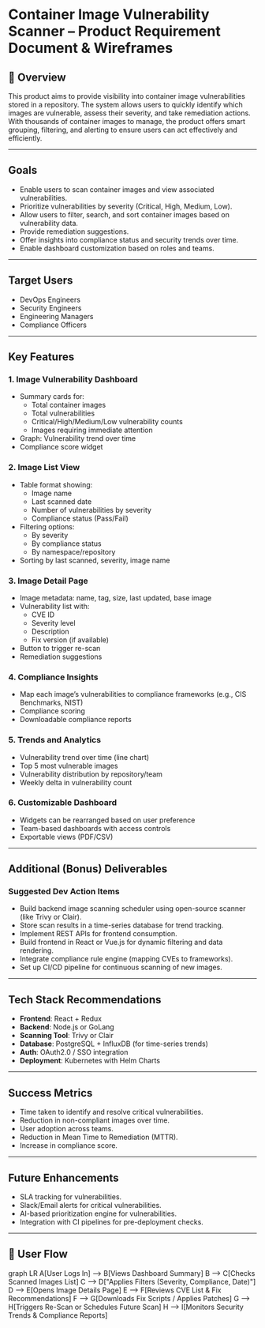  # Container Image Vulnerability Scanner – Product Requirement Document & Wireframes


## 🚀 Overview

 This product aims to provide visibility into container image vulnerabilities stored in a repository. The system allows users to quickly identify which images are vulnerable, assess their severity, and take remediation actions.
With thousands of container images to manage, the product offers smart grouping, filtering, and alerting to ensure users can act effectively and efficiently.


---
## Goals

- Enable users to scan container images and view associated vulnerabilities.
- Prioritize vulnerabilities by severity (Critical, High, Medium, Low).
- Allow users to filter, search, and sort container images based on vulnerability data.
- Provide remediation suggestions.
- Offer insights into compliance status and security trends over time.
- Enable dashboard customization based on roles and teams.

---

## Target Users

- DevOps Engineers
- Security Engineers
- Engineering Managers
- Compliance Officers

---
## Key Features

### 1. Image Vulnerability Dashboard

- Summary cards for:
  - Total container images
  - Total vulnerabilities
  - Critical/High/Medium/Low vulnerability counts
  - Images requiring immediate attention
- Graph: Vulnerability trend over time
- Compliance score widget

### 2. Image List View

- Table format showing:
  - Image name
  - Last scanned date
  - Number of vulnerabilities by severity
  - Compliance status (Pass/Fail)
- Filtering options:
  - By severity
  - By compliance status
  - By namespace/repository
- Sorting by last scanned, severity, image name

### 3. Image Detail Page

- Image metadata: name, tag, size, last updated, base image
- Vulnerability list with:
  - CVE ID
  - Severity level
  - Description
  - Fix version (if available)
- Button to trigger re-scan
- Remediation suggestions

### 4. Compliance Insights

- Map each image’s vulnerabilities to compliance frameworks (e.g., CIS Benchmarks, NIST)
- Compliance scoring
- Downloadable compliance reports

### 5. Trends and Analytics

- Vulnerability trend over time (line chart)
- Top 5 most vulnerable images
- Vulnerability distribution by repository/team
- Weekly delta in vulnerability count

### 6. Customizable Dashboard

- Widgets can be rearranged based on user preference
- Team-based dashboards with access controls
- Exportable views (PDF/CSV)

---


## Additional (Bonus) Deliverables

### Suggested Dev Action Items

- Build backend image scanning scheduler using open-source scanner (like Trivy or Clair).
- Store scan results in a time-series database for trend tracking.
- Implement REST APIs for frontend consumption.
- Build frontend in React or Vue.js for dynamic filtering and data rendering.
- Integrate compliance rule engine (mapping CVEs to frameworks).
- Set up CI/CD pipeline for continuous scanning of new images.

---

## Tech Stack Recommendations

- **Frontend**: React + Redux
- **Backend**: Node.js or GoLang
- **Scanning Tool**: Trivy or Clair
- **Database**: PostgreSQL + InfluxDB (for time-series trends)
- **Auth**: OAuth2.0 / SSO integration
- **Deployment**: Kubernetes with Helm Charts

---

## Success Metrics

- Time taken to identify and resolve critical vulnerabilities.
- Reduction in non-compliant images over time.
- User adoption across teams.
- Reduction in Mean Time to Remediation (MTTR).
- Increase in compliance score.

---

## Future Enhancements

- SLA tracking for vulnerabilities.
- Slack/Email alerts for critical vulnerabilities.
- AI-based prioritization engine for vulnerabilities.
- Integration with CI pipelines for pre-deployment checks.

---

 ## 🧭 User Flow

 graph LR
A[User Logs In] --> B[Views Dashboard Summary]
B --> C[Checks Scanned Images List]
C --> D["Applies Filters (Severity, Compliance, Date)"]
D --> E[Opens Image Details Page]
E --> F[Reviews CVE List & Fix Recommendations]
F --> G[Downloads Fix Scripts / Applies Patches]
G --> H[Triggers Re-Scan or Schedules Future Scan]
H --> I[Monitors Security Trends & Compliance Reports]

